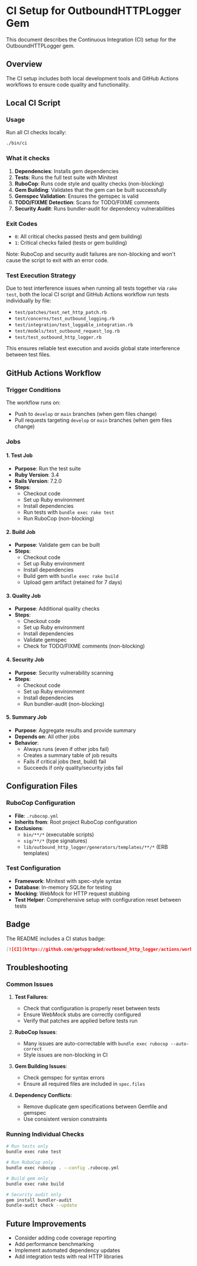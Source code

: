 # CI Setup for OutboundHTTPLogger Gem

This document describes the Continuous Integration (CI) setup for the OutboundHTTPLogger gem.

## Overview

The CI setup includes both local development tools and GitHub Actions workflows to ensure code quality and functionality.

## Local CI Script

### Usage

Run all CI checks locally:

```bash
./bin/ci
```

### What it checks

1. **Dependencies**: Installs gem dependencies
2. **Tests**: Runs the full test suite with Minitest
3. **RuboCop**: Runs code style and quality checks (non-blocking)
4. **Gem Building**: Validates that the gem can be built successfully
5. **Gemspec Validation**: Ensures the gemspec is valid
6. **TODO/FIXME Detection**: Scans for TODO/FIXME comments
7. **Security Audit**: Runs bundler-audit for dependency vulnerabilities

### Exit Codes

- `0`: All critical checks passed (tests and gem building)
- `1`: Critical checks failed (tests or gem building)

Note: RuboCop and security audit failures are non-blocking and won't cause the script to exit with an error code.

### Test Execution Strategy

Due to test interference issues when running all tests together via `rake test`, both the local CI script and GitHub Actions workflow run tests individually by file:

- `test/patches/test_net_http_patch.rb`
- `test/concerns/test_outbound_logging.rb`
- `test/integration/test_loggable_integration.rb`
- `test/models/test_outbound_request_log.rb`
- `test/test_outbound_http_logger.rb`

This ensures reliable test execution and avoids global state interference between test files.

## GitHub Actions Workflow

### Trigger Conditions

The workflow runs on:
- Push to `develop` or `main` branches (when gem files change)
- Pull requests targeting `develop` or `main` branches (when gem files change)

### Jobs

#### 1. Test Job
- **Purpose**: Run the test suite
- **Ruby Version**: 3.4
- **Rails Version**: 7.2.0
- **Steps**:
  - Checkout code
  - Set up Ruby environment
  - Install dependencies
  - Run tests with `bundle exec rake test`
  - Run RuboCop (non-blocking)

#### 2. Build Job
- **Purpose**: Validate gem can be built
- **Steps**:
  - Checkout code
  - Set up Ruby environment
  - Install dependencies
  - Build gem with `bundle exec rake build`
  - Upload gem artifact (retained for 7 days)

#### 3. Quality Job
- **Purpose**: Additional quality checks
- **Steps**:
  - Checkout code
  - Set up Ruby environment
  - Install dependencies
  - Validate gemspec
  - Check for TODO/FIXME comments (non-blocking)

#### 4. Security Job
- **Purpose**: Security vulnerability scanning
- **Steps**:
  - Checkout code
  - Set up Ruby environment
  - Install dependencies
  - Run bundler-audit (non-blocking)

#### 5. Summary Job
- **Purpose**: Aggregate results and provide summary
- **Depends on**: All other jobs
- **Behavior**:
  - Always runs (even if other jobs fail)
  - Creates a summary table of job results
  - Fails if critical jobs (test, build) fail
  - Succeeds if only quality/security jobs fail

## Configuration Files

### RuboCop Configuration

- **File**: `.rubocop.yml`
- **Inherits from**: Root project RuboCop configuration
- **Exclusions**:
  - `bin/**/*` (executable scripts)
  - `sig/**/*` (type signatures)
  - `lib/outbound_http_logger/generators/templates/**/*` (ERB templates)

### Test Configuration

- **Framework**: Minitest with spec-style syntax
- **Database**: In-memory SQLite for testing
- **Mocking**: WebMock for HTTP request stubbing
- **Test Helper**: Comprehensive setup with configuration reset between tests

## Badge

The README includes a CI status badge:

```markdown
[![CI](https://github.com/getupgraded/outbound_http_logger/actions/workflows/outbound-http-logger-ci.yml/badge.svg)](https://github.com/getupgraded/outbound_http_logger/actions/workflows/outbound-http-logger-ci.yml)
```

## Troubleshooting

### Common Issues

1. **Test Failures**:
   - Check that configuration is properly reset between tests
   - Ensure WebMock stubs are correctly configured
   - Verify that patches are applied before tests run

2. **RuboCop Issues**:
   - Many issues are auto-correctable with `bundle exec rubocop --auto-correct`
   - Style issues are non-blocking in CI

3. **Gem Building Issues**:
   - Check gemspec for syntax errors
   - Ensure all required files are included in `spec.files`

4. **Dependency Conflicts**:
   - Remove duplicate gem specifications between Gemfile and gemspec
   - Use consistent version constraints

### Running Individual Checks

```bash
# Run tests only
bundle exec rake test

# Run RuboCop only
bundle exec rubocop . --config .rubocop.yml

# Build gem only
bundle exec rake build

# Security audit only
gem install bundler-audit
bundle-audit check --update
```

## Future Improvements

- Consider adding code coverage reporting
- Add performance benchmarking
- Implement automated dependency updates
- Add integration tests with real HTTP libraries
